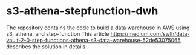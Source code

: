 # s3-athena-stepfunction-dwh
The repository contains the code to build a data warehouse in AWS using s3, athena, and step-function 
This article https://medium.com/swlh/data-vault-2-0-step-functions-athena-s3-data-warehouse-52de53075065 describes the solution in details
